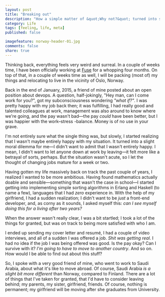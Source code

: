 ```yaml
---
layout: post
title: "Breaking out"
description: "How a simple matter of &quot;Why not?&quot; turned into something much bigger than anticipated."
category: Life
tags: [feeling, life, meta]
published: false

imagefeature: norway-header-01.jpg
comments: false
share: true
---
```


Thinking back, everything feels very weird and surreal. In a couple of weeks time, I have been officially working at [Fuse](https://www.fusetools.com) for a whopping four months. On top of that, in a couple of weeks time as well, I will be packing (most of) my things and relocating to live in the vicinity of Oslo, Norway.

Back in the end of January, 2015, a friend of mine posted about an open position about devops. A question, half-jokingly, "Hey man, can I come work for you?", got my subconsciousness wondering _"what if?"_. I was pretty happy with my job back then; it was fulfilling, I had really good and talented colleagues at work, management was also around to know where we're going, and the pay wasn't bad&mdash;the pay _could_ have been better, but I was happier with the work&ndash;stress -balance. Money is of no use in your grave.

I'm not entirely sure what the single thing was, but slowly, I started realizing that I wasn't maybe entirely happy with my situation. It turned into a slight moral dilemma for me&mdash;I didn't want to admit that I wasn't entirely happy. I mean, I didn't want to let anyone down at work by leaving&mdash;it felt more like a betrayal of sorts, perhaps. But the situation wasn't acute, so I let the thought of changing jobs mature for a week or two.

Having gotten my life massively back on track the past couple of years, I realized I wanted to be more ambitious. Having found mathematics actually doable and sensible&mdash;something that wasn't the case in school&mdash;I started getting into implementing simple sorting algorithms in Erlang and Haskell (to name a few), languages that I had _zero_ experience in. With the help of my girlfriend, I had a sudden realization; I didn't want to be _just_ a front-end developer, and, as corny as it sounds, I asked myself this: _can I see myself doing this for a living after two years?_

When the answer wasn't really clear, I was a bit startled; I took a lot of the things for granted, but was on track to being more satisfied with who I am.

I ended up sending my cover letter and resumé, I had a couple of video interviews, and all of a sudden I was offered a job. _Shit was getting real_. I had no idea if the job I was being offered was good. Is the pay okay? Can I survive with it? _I'm going to have to move to another country_. And so on. How would I be able to find out about this stuff?

So, I spoke with a very good friend of mine, who went to work to Saudi Arabia, about what it's like to move abroad. Of course, Saudi Arabia _is a slight bit more different_ than Norway, compared to Finland. There are a lot of things that I've taken for granted, that I'd have to consider leaving behind; my parents, my sister, girlfriend, friends. Of course, nothing is permanent; my girlfriend will be moving after she graduates from University. 


